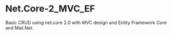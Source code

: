 # Net.Core-2_MVC_EF
Basic CRUD using net.core 2.0 with MVC design and Entity Framework Core and Mail.Net.




